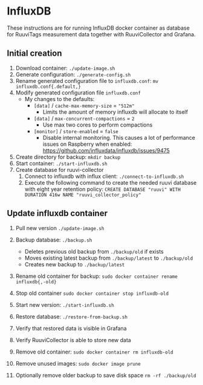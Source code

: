 # InfluxDB

These instructions are for running InfluxDB docker container as database for
RuuviTags measurement data together with RuuviCollector and Grafana.

## Initial creation

1. Download container: `./update-image.sh`
2. Generate configuration: `./generate-config.sh`
3. Rename generated configuration file to `influxdb.conf`:
   `mv influxdb.conf{.default,}`
4. Modify generated configuration file `influxdb.conf`
    - My changes to the defaults:
        - `[data]` / `cache-max-memory-size` = `"512m"`
            - Limits the amount of memory influxdb will allocate to itself
        - `[data]` / `max-concurrent-compactions` = `2`
            - Use max two cores to perform compactions
        - `[monitor]` / `store-enabled` = `false`
            - Disable internal monitoring. This causes a lot of performance
              issues on Raspberry when enabled:
              <https://github.com/influxdata/influxdb/issues/9475>
5. Create directory for backup: `mkdir backup`
6. Start container: `./start-influxdb.sh`
7. Create database for ruuvi-collector
    1. Connect to influxdb with influx client:
       `./connect-to-influxdb.sh`
    2. Execute the following command to create the needed ruuvi database with
       eight year retention policy:
       `CREATE DATABASE "ruuvi" WITH DURATION 416w NAME "ruuvi_collector_policy"`

## Update influxdb container

1. Pull new version `./update-image.sh`
2. Backup database: `./backup.sh`
    - Deletes previous old backup from `./backup/old` if exists
    - Moves existing latest backup from `./backup/latest` to `./backup/old`
    - Creates new backup to `./backup/latest`
3. Rename old container for backup: `sudo docker container rename influxdb{,-old}`
4. Stop old container `sudo docker container stop influxdb-old`
5. Start new version: `./start-influxdb.sh`
6. Restore database: `./restore-from-backup.sh`

7. Verify that restored data is visible in Grafana
8. Verify RuuviCollector is able to store new data

9. Remove old container: `sudo docker container rm influxdb-old`
10. Remove unused images: `sudo docker image prune`
11. Optionally remove older backup to save disk space `rm -rf ./backup/old`
